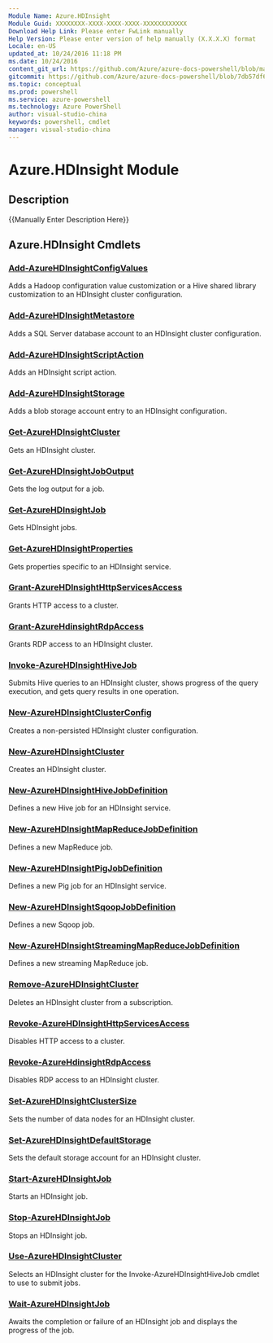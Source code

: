 ```yaml
---
Module Name: Azure.HDInsight
Module Guid: XXXXXXXX-XXXX-XXXX-XXXX-XXXXXXXXXXXX
Download Help Link: Please enter FwLink manually
Help Version: Please enter version of help manually (X.X.X.X) format
Locale: en-US
updated_at: 10/24/2016 11:18 PM
ms.date: 10/24/2016
content_git_url: https://github.com/Azure/azure-docs-powershell/blob/master/azureps-cmdlets-docs/ServiceManagement/Azure.HDInsight/v3.0.0/Azure.HDInsight.md
gitcommit: https://github.com/Azure/azure-docs-powershell/blob/7db57df6b5e709a7c001e6de362a1240d7583ae8/azureps-cmdlets-docs/ServiceManagement/Azure.HDInsight/v3.0.0/Azure.HDInsight.md
ms.topic: conceptual
ms.prod: powershell
ms.service: azure-powershell
ms.technology: Azure PowerShell
author: visual-studio-china
keywords: powershell, cmdlet
manager: visual-studio-china
---
```


# Azure.HDInsight Module
## Description
{{Manually Enter Description Here}}

## Azure.HDInsight Cmdlets
### [Add-AzureHDInsightConfigValues](.\Add-AzureHDInsightConfigValues.md)
Adds a Hadoop configuration value customization or a Hive shared library customization to an HDInsight cluster configuration.


### [Add-AzureHDInsightMetastore](.\Add-AzureHDInsightMetastore.md)
Adds a SQL Server database account to an HDInsight cluster configuration.


### [Add-AzureHDInsightScriptAction](.\Add-AzureHDInsightScriptAction.md)
Adds an HDInsight script action.


### [Add-AzureHDInsightStorage](.\Add-AzureHDInsightStorage.md)
Adds a blob storage account entry to an HDInsight configuration.


### [Get-AzureHDInsightCluster](.\Get-AzureHDInsightCluster.md)
Gets an HDInsight cluster.


### [Get-AzureHDInsightJobOutput](.\Get-AzureHDInsightJobOutput.md)
Gets the log output for a job.


### [Get-AzureHDInsightJob](.\Get-AzureHDInsightJob.md)
Gets HDInsight jobs.


### [Get-AzureHDInsightProperties](.\Get-AzureHDInsightProperties.md)
Gets properties specific to an HDInsight service.


### [Grant-AzureHDInsightHttpServicesAccess](.\Grant-AzureHDInsightHttpServicesAccess.md)
Grants HTTP access to a cluster.


### [Grant-AzureHdinsightRdpAccess](.\Grant-AzureHdinsightRdpAccess.md)
Grants RDP access to an HDInsight cluster.


### [Invoke-AzureHDInsightHiveJob](.\Invoke-AzureHDInsightHiveJob.md)
Submits Hive queries to an HDInsight cluster, shows progress of the query execution, and gets query results in one operation.


### [New-AzureHDInsightClusterConfig](.\New-AzureHDInsightClusterConfig.md)
Creates a non-persisted HDInsight cluster configuration.


### [New-AzureHDInsightCluster](.\New-AzureHDInsightCluster.md)
Creates an HDInsight cluster.


### [New-AzureHDInsightHiveJobDefinition](.\New-AzureHDInsightHiveJobDefinition.md)
Defines a new Hive job for an HDInsight service.


### [New-AzureHDInsightMapReduceJobDefinition](.\New-AzureHDInsightMapReduceJobDefinition.md)
Defines a new MapReduce job.


### [New-AzureHDInsightPigJobDefinition](.\New-AzureHDInsightPigJobDefinition.md)
Defines a new Pig job for an HDInsight service.


### [New-AzureHDInsightSqoopJobDefinition](.\New-AzureHDInsightSqoopJobDefinition.md)
Defines a new Sqoop job.


### [New-AzureHDInsightStreamingMapReduceJobDefinition](.\New-AzureHDInsightStreamingMapReduceJobDefinition.md)
Defines a new streaming MapReduce job.


### [Remove-AzureHDInsightCluster](.\Remove-AzureHDInsightCluster.md)
Deletes an HDInsight cluster from a subscription.


### [Revoke-AzureHDInsightHttpServicesAccess](.\Revoke-AzureHDInsightHttpServicesAccess.md)
Disables HTTP access to a cluster.


### [Revoke-AzureHdinsightRdpAccess](.\Revoke-AzureHdinsightRdpAccess.md)
Disables RDP access to an HDInsight cluster.


### [Set-AzureHDInsightClusterSize](.\Set-AzureHDInsightClusterSize.md)
Sets the number of data nodes for an HDInsight cluster.


### [Set-AzureHDInsightDefaultStorage](.\Set-AzureHDInsightDefaultStorage.md)
Sets the default storage account for an HDInsight cluster.


### [Start-AzureHDInsightJob](.\Start-AzureHDInsightJob.md)
Starts an HDInsight job.


### [Stop-AzureHDInsightJob](.\Stop-AzureHDInsightJob.md)
Stops an HDInsight job.


### [Use-AzureHDInsightCluster](.\Use-AzureHDInsightCluster.md)
Selects an HDInsight cluster for the Invoke-AzureHDInsightHiveJob cmdlet to use to submit jobs.


### [Wait-AzureHDInsightJob](.\Wait-AzureHDInsightJob.md)
Awaits the completion or failure of an HDInsight job and displays the progress of the job.



